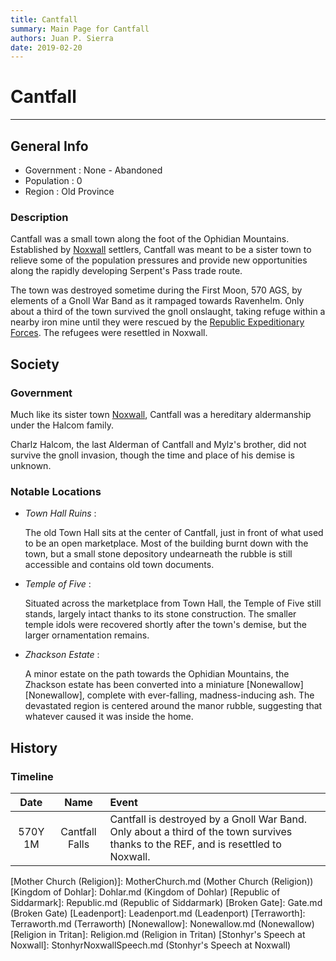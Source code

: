 ```yaml
---
title: Cantfall
summary: Main Page for Cantfall
authors: Juan P. Sierra
date: 2019-02-20
---
```


# Cantfall

-----


## General Info

- Government : None - Abandoned
- Population : 0
- Region : Old Province
### Description

Cantfall was a small town along the foot of the Ophidian Mountains. Established by [Noxwall][Noxwall] settlers, Cantfall was meant to be a sister town to relieve some of the population pressures and provide new opportunities along the rapidly developing Serpent's Pass trade route.

The town was destroyed sometime during the First Moon, 570 AGS, by elements of a Gnoll War Band as it rampaged towards Ravenhelm. Only about a third of the town survived the gnoll onslaught, taking refuge within a nearby iron mine until they were rescued by the [Republic Expeditionary Forces][Republic Expeditionary Forces]. The refugees were resettled in Noxwall.


## Society

### Government

Much like its sister town [Noxwall][Noxwall], Cantfall was a hereditary aldermanship under the Halcom family.

Charlz Halcom, the last Alderman of Cantfall and Mylz's brother, did not survive the gnoll invasion, though the time and place of his demise is unknown.

### Notable Locations

- *Town Hall Ruins* :

    The old Town Hall sits at the center of Cantfall, just in front of what used to be an open marketplace. Most of the building burnt down with the town, but a small stone depository undearneath the rubble is still accessible and contains old town documents.
    
- *Temple of Five* :

    Situated across the marketplace from Town Hall, the Temple of Five still stands, largely intact thanks to its stone construction. The smaller temple idols were recovered shortly after the town's demise, but the larger ornamentation remains.
    
- *Zhackson Estate* :

    A minor estate on the path towards the Ophidian Mountains, the Zhackson estate has been converted into a miniature [Nonewallow][Nonewallow], complete with ever-falling, madness-inducing ash. The devastated region is centered around the manor rubble, suggesting that whatever caused it was inside the home.
    



## History

### Timeline

Date | Name | Event
:---:|:----:|:----
570Y 1M | Cantfall Falls | Cantfall is destroyed by a Gnoll War Band. Only about a third of the town survives thanks to the REF, and is resettled to Noxwall.



[Alchemist's Journal]: AlchemistJournal.md (Alchemist's Journal)
[Tritanian Calendar]: Calendar.md (Tritanian Calendar)
[Gnolls]: Gnolls.md (Gnolls)
[Book of Prophesy]: Prophesy.md (Book of Prophesy)
[Timeline]: Timeline.md (Timeline)
[Azoth the Wise]: Azoth.md (Azoth the Wise)
[Baltatrax the Ravager]: Baltatrax.md (Baltatrax the Ravager)
[Faelix]: Faelix.md (Faelix)
[Greghor Stonhyr]: GreghorStonhyr.md (Greghor Stonhyr)
[Lyhl Habborhlyn]: Lyhl_Habborlyn.md (Lyhl Habborhlyn)
[Blackpoint]: Blackpoint.md (Blackpoint)
[Cantfall]: Cantfall.md (Cantfall)
[Noxwall]: Noxwall.md (Noxwall)
[Siddar City]: SiddarCity.md (Siddar City)
[Act 0 - The Alchemist's Tomb]: CampaignLog_0.md (Act 0 - The Alchemist's Tomb)
[Act 1 - The Ravenous Horde]: CampaignLog_1.md (Act 1 - The Ravenous Horde)
[Cult of Five]: CultOfFive.md (Cult of Five)
[Gahrdynyr Trade House]: GahrdynyrTradeHouse.md (Gahrdynyr Trade House)
[Republic Expeditionary Forces]: REF.md (Republic Expeditionary Forces)
[Mother Church (Religion)]: MotherChurch.md (Mother Church (Religion))
[Kingdom of Dohlar]: Dohlar.md (Kingdom of Dohlar)
[Republic of Siddarmark]: Republic.md (Republic of Siddarmark)
[Broken Gate]: Gate.md (Broken Gate)
[Leadenport]: Leadenport.md (Leadenport)
[Terraworth]: Terraworth.md (Terraworth)
[Nonewallow]: Nonewallow.md (Nonewallow)
[Religion in Tritan]: Religion.md (Religion in Tritan)
[Stonhyr's Speech at Noxwall]: StonhyrNoxwallSpeech.md (Stonhyr's Speech at Noxwall)